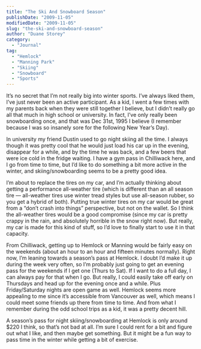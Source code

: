 ```yaml
---
title: "The Ski And Snowboard Season"
publishDate: "2009-11-05"
modifiedDate: "2009-11-05"
slug: "the-ski-and-snowboard-season"
author: "Duane Storey"
category:
  - "Journal"
tag:
  - "Hemlock"
  - "Manning Park"
  - "Skiing"
  - "Snowboard"
  - "Sports"
---
```


It’s no secret that I’m not really big into winter sports. I’ve always liked them, I’ve just never been an active participant. As a kid, I went a few times with my parents back when they were still together I believe, but I didn’t really go all that much in high school or university. In fact, I’ve only really been snowboarding once, and that was Dec 31st, 1995 I believe (I remember because I was so insanely sore for the following New Year’s Day).

In university my friend Dustin used to go night skiing all the time. I always though it was pretty cool that he would just load his car up in the evening, disappear for a while, and by the time he was back, and a few beers that were ice cold in the fridge waiting. I have a gym pass in Chilliwack here, and I go from time to time, but I’d like to do something a bit more active in the winter, and skiing/snowboarding seems to be a pretty good idea.

I’m about to replace the tires on my car, and I’m actually thinking about getting a performance all-weather tire (which is different than an all season tire — all-weather tires use winter tread styles but use all-season rubber, so you get a hybrid of both). Putting true winter tires on my car would be great from a “don’t crash into things” perspective, but not on the wallet. So I think the all-weather tires would be a good compromise (since my car is pretty crappy in the rain, and absolutely horrible in the snow right now). But really, my car is made for this kind of stuff, so I’d love to finally start to use it in that capacity.

From Chilliwack, getting up to Hemlock or Manning would be fairly easy on the weekends (about an hour to an hour and fifteen minutes normally). Right now, I’m leaning towards a season’s pass at Hemlock. I doubt I’d make it up during the week very often, so I’m probably just going to get an evening pass for the weekends if I get one (Thurs to Sat). If I want to do a full day, I can always pay for that when I go. But really, I could easily take off early on Thursdays and head up for the evening once and a while. Plus Friday/Saturday nights are open game as well. Hemlock seems more appealing to me since it’s accessible from Vancouver as well, which means I could meet some friends up there from time to time. And from what I remember during the odd school trips as a kid, it was a pretty decent hill.

A season’s pass for night skiing/snowboarding at Hemlock is only around $220 I think, so that’s not bad at all. I’m sure I could rent for a bit and figure out what I like, and then maybe get something. But it might be a fun way to pass time in the winter while getting a bit of exercise.